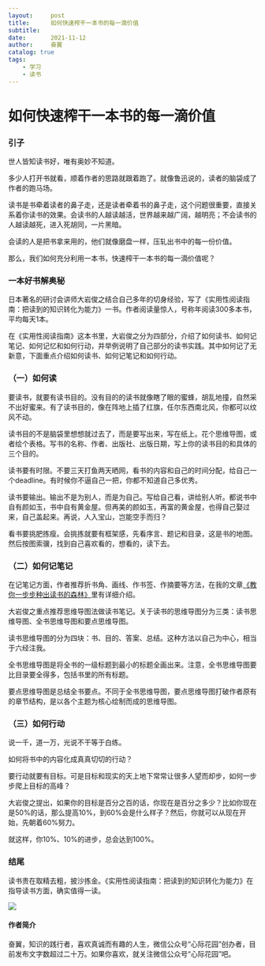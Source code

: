 ```yaml
---
layout:     post
title:      如何快速榨干一本书的每一滴价值
subtitle:   
date:       2021-11-12
author:     奋翼
catalog: true
tags:
    - 学习
    - 读书
---
```


# 如何快速榨干一本书的每一滴价值

### 引子

世人皆知读书好，唯有奥妙不知道。

多少人打开书就看，顺着作者的思路就跟着跑了。就像鲁迅说的，读者的脑袋成了作者的跑马场。

读书是书牵着读者的鼻子走，还是读者牵着书的鼻子走，这个问题很重要，直接关系着你读书的效果。会读书的人越读越活，世界越来越广阔，越明亮；不会读书的人越读越死，进入死胡同，一片黑暗。

会读的人是把书拿来用的，他们就像磨盘一样，压轧出书中的每一份价值。

那么，我们如何充分利用一本书，快速榨干一本书的每一滴价值呢？

### 一本好书解奥秘

日本著名的研讨会讲师大岩俊之结合自己多年的切身经验，写了《实用性阅读指南：把读到的知识转化为能力》一书。作者阅读量惊人，号称年阅读300多本书，平均每天1本。

在《实用性阅读指南》这本书里，大岩俊之分为四部分，介绍了如何读书、如何记笔记、如何记忆和如何行动，并举例说明了自己部分的读书实践。其中如何记了无新意，下面重点介绍如何读书、如何记笔记和如何行动。

### （一）如何读

要读书，就要有读书目的。没有目的的读书就像瞎了眼的蜜蜂，胡乱地撞，自然采不出好蜜来。有了读书目的，像在阵地上插了红旗，任尔东西南北风，你都可以纹风不动。

读书目的不是脑袋里想想就过去了，而是要写出来，写在纸上。花个思维导图，或者绘个表格。写书的名称、作者、出版社、出版日期，写上你的读书目的和具体的三个目的。

读书要有时限。不要三天打鱼两天晒网，看书的内容和自己的时间分配，给自己一个deadline。有时候你不逼自己一把，你都不知道自己多优秀。

读书要输出。输出不是为别人，而是为自己。写给自己看，讲给别人听。都说书中自有颜如玉，书中自有黄金屋。但再美的颜如玉，再富的黄金屋，也得自己娶过来，自己盖起来。再说，人入宝山，岂能空手而归？

看书要挑肥拣瘦。会挑拣就要有框架感，先看序言、题记和目录，这是书的地图。然后按图索骥，找到自己喜欢看的，想看的，读下去。

### （二）如何记笔记

在记笔记方面，作者推荐折书角、画线、作书签、作摘要等方法，在我的文章[《教你一步步种出读书的森林》](https://mp.weixin.qq.com/s/oBXXiXHyY_ONIrczsde1Ow)里有详细介绍。

大岩俊之重点推荐思维导图法做读书笔记。关于读书的思维导图分为三类：读书思维导图、全书思维导图和要点思维导图。

读书思维导图的分为四块：书、目的、答案、总结。这种方法以自己为中心，相当于六经注我。

全书思维导图是将全书的一级标题到最小的标题全画出来。注意，全书思维导图要比目录要全得多，包括书里的所有标题。

要点思维导图是总结全书要点。不同于全书思维导图，要点思维导图打破作者原有的章节结构，是以各个主题为核心绘制而成的思维导图。

### （三）如何行动

说一千，道一万，光说不干等于白练。

如何将书中的内容化成真真切切的行动？

要行动就要有目标。可是目标和现实的天上地下常常让很多人望而却步，如何一步步爬上目标的高峰？

大岩俊之提出，如果你的目标是百分之百的话，你现在是百分之多少？比如你现在是50%的话，那么提高10%，到60%会是什么样子？然后，你就可以从现在开始，先朝着60%努力。

就这样，你10%、10%的进步，总会达到100%。

### 结尾

读书贵在取精去粗，披沙拣金。《实用性阅读指南：把读到的知识转化为能力》在指导读书方面，确实值得一读。


![](https://upload-images.jianshu.io/upload_images/64046-08e09fac91a8592c.jpg?imageMogr2/auto-orient/strip%7CimageView2/2/w/1240)




#### 作者简介
奋翼，知识的践行者，喜欢真诚而有趣的人生，微信公众号“心际花园”创办者，目前发布文字数超过二十万。如果你喜欢，就关注微信公众号“心际花园”吧。

